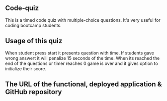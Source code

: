 ## Code-quiz

This is a timed code quiz with multiple-choice questions. It's very useful for coding bootcamp students.

## Usage of this quiz

When student press start it presents question with time. If students gave wrong answert it will penalize 15 seconds of the time. When its reached the end of the questions or timer reaches 0 game is over and it gives option to initialize their score.


## The URL of the functional, deployed application & GitHub repository

